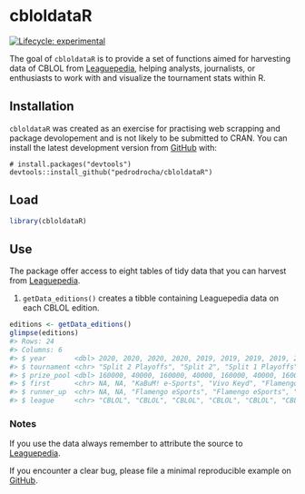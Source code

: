 
<!-- README.md is generated from README.Rmd. Please edit that file -->

# cbloldataR

<!-- badges: start -->

[![Lifecycle:
experimental](https://img.shields.io/badge/lifecycle-experimental-orange.svg)](https://www.tidyverse.org/lifecycle/#experimental)
<!-- badges: end -->

The goal of `cbloldataR` is to provide a set of functions aimed for
harvesting data of CBLOL from
[Leaguepedia](https://lol.gamepedia.com/Circuit_Brazilian_League_of_Legends),
helping analysts, journalists, or enthusiasts to work with and visualize
the tournament stats within R.

## Installation

`cbloldataR` was created as an exercise for practising web scrapping and
package devolopement and is not likely to be submitted to CRAN. You can
install the latest development version from
[GitHub](https://github.com/) with:

``` undefined
# install.packages("devtools")
devtools::install_github("pedrodrocha/cbloldataR")
```

## Load

``` r
library(cbloldataR)
```

## Use

The package offer access to eight tables of tidy data that you can
harvest from
[Leaguepedia](https://lol.gamepedia.com/Circuit_Brazilian_League_of_Legends).

1)  `getData_editions()` creates a tibble containing Leaguepedia data on
    each CBLOL edition.

<!-- end list -->

``` r
editions <- getData_editions()
glimpse(editions)
#> Rows: 24
#> Columns: 6
#> $ year       <dbl> 2020, 2020, 2020, 2020, 2019, 2019, 2019, 2019, 2018, 20...
#> $ tournament <chr> "Split 2 Playoffs", "Split 2", "Split 1 Playoffs", "Spli...
#> $ prize_pool <dbl> 160000, 40000, 160000, 40000, 160000, 40000, 160000, 400...
#> $ first      <chr> NA, NA, "KaBuM! e-Sports", "Vivo Keyd", "Flamengo eSport...
#> $ runner_up  <chr> NA, NA, "Flamengo eSports", "Flamengo eSports", "INTZ", ...
#> $ league     <chr> "CBLOL", "CBLOL", "CBLOL", "CBLOL", "CBLOL", "CBLOL", "C...
```

### Notes

If you use the data always remember to attribute the source to
[Leaguepedia](https://lol.gamepedia.com/Circuit_Brazilian_League_of_Legends).

If you encounter a clear bug, please file a minimal reproducible example
on [GitHub](https://github.com/pedrodrocha/cbloldataR/issues).

